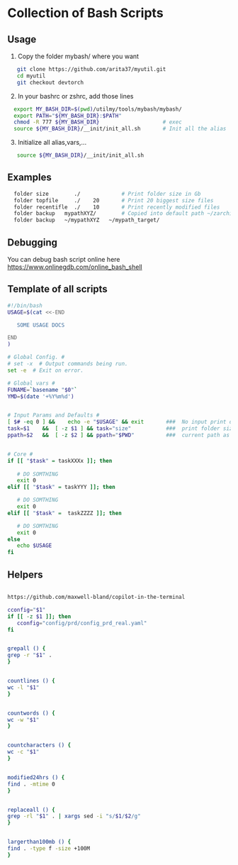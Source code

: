 # Collection of Bash Scripts

## Usage

   1. Copy the folder mybash/ where you want

   ```bash
      git clone https://github.com/arita37/myutil.git
      cd myutil
      git checkout devtorch
   ```

   2. In your bashrc or zshrc, add those lines

   ```bash
     export MY_BASH_DIR=$(pwd)/utilmy/tools/mybash/mybash/
     export PATH="${MY_BASH_DIR}:$PATH"
     chmod -R 777 ${MY_BASH_DIR}                    # exec
     source ${MY_BASH_DIR}/__init/init_all.sh       # Init all the alias
   ```

   3. Initialize all alias,vars,...

   ```bash
      source ${MY_BASH_DIR}/__init/init_all.sh
   ```

## Examples

   ```bash
     folder size        ./             # Print folder size in Gb
     folder topfile     ./    20       # Print 20 biggest size files
     folder recentifle  ./    10       # Print recently modified files   
     folder backup   mypathXYZ/        # Copied into default path ~/zarchive/mypath_suffix_20230202/
     folder backup   ~/mypathXYZ   ~/mypath_target/
   ```

## Debugging

You can debug bash script online here <https://www.onlinegdb.com/online_bash_shell>

## Template of all scripts

```bash
#!/bin/bash
USAGE=$(cat <<-END

   SOME USAGE DOCS

END
)

# Global Config. #
# set -x  # Output commands being run.
set -e  # Exit on error.

# Global vars #
FUNAME=`basename "$0"`
YMD=$(date '+%Y%m%d')


# Input Params and Defaults #
[ $# -eq 0 ] &&    echo -e "$USAGE" && exit       ###  No input print doc
task=$1    &&  [ -z $1 ] && task="size"           ###  print folder size
ppath=$2   &&  [ -z $2 ] && ppath="$PWD"          ###  current path as default


# Core #
if [[ "$task" = taskXXXx ]]; then
   
   # DO SOMTHING
   exit 0
elif [[ "$task" = taskYYY ]]; then

   # DO SOMTHING
   exit 0
elif [[ "$task" =  taskZZZZ ]]; then

   # DO SOMTHING
   exit 0
else
   echo $USAGE
fi
```

## Helpers

```bash

https://github.com/maxwell-bland/copilot-in-the-terminal

cconfig="$1"
if [[ -z $1 ]]; then 
   cconfig="config/prd/config_prd_real.yaml"
fi 


grepall () {
grep -r "$1" .
}


countlines () {
wc -l "$1"
}


countwords () {
wc -w "$1"
}


countcharacters () {
wc -c "$1"
}


modified24hrs () {
find . -mtime 0
}


replaceall () {
grep -rl "$1" . | xargs sed -i "s/$1/$2/g"
}


largerthan100mb () {
find . -type f -size +100M
}
```
